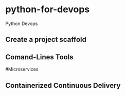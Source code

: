 # python-for-devops
Python Devops


## Create a project scaffold

## Comand-Lines Tools

#Microservices

## Containerized Continuous Delivery

